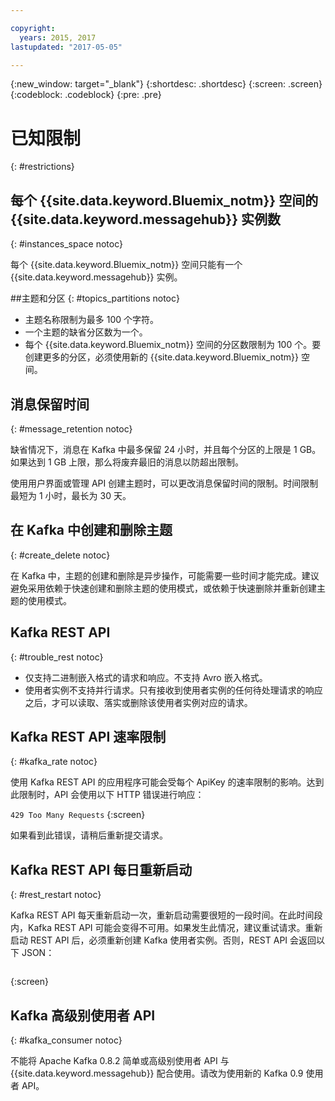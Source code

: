 ```yaml
---

copyright:
  years: 2015, 2017
lastupdated: "2017-05-05"

---
```


{:new_window: target="_blank"}
{:shortdesc: .shortdesc}
{:screen: .screen}
{:codeblock: .codeblock}
{:pre: .pre}


# 已知限制
{: #restrictions}


## 每个 {{site.data.keyword.Bluemix_notm}} 空间的 {{site.data.keyword.messagehub}} 实例数
{: #instances_space notoc}

每个 {{site.data.keyword.Bluemix_notm}} 空间只能有一个 {{site.data.keyword.messagehub}} 实例。

##主题和分区
{: #topics_partitions notoc}

*  主题名称限制为最多 100 个字符。
*  一个主题的缺省分区数为一个。
*  每个 {{site.data.keyword.Bluemix_notm}} 空间的分区数限制为 100 个。要创建更多的分区，必须使用新的 {{site.data.keyword.Bluemix_notm}} 空间。

## 消息保留时间
{: #message_retention notoc}

缺省情况下，消息在 Kafka 中最多保留 24 小时，并且每个分区的上限是 1 GB。如果达到 1 GB 上限，那么将废弃最旧的消息以防超出限制。

使用用户界面或管理 API 创建主题时，可以更改消息保留时间的限制。时间限制最短为 1 小时，最长为 30 天。

## 在 Kafka 中创建和删除主题
{: #create_delete notoc}

在 Kafka 中，主题的创建和删除是异步操作，可能需要一些时间才能完成。建议避免采用依赖于快速创建和删除主题的使用模式，或依赖于快速删除并重新创建主题的使用模式。

## Kafka REST API
{: #trouble_rest notoc}

*  仅支持二进制嵌入格式的请求和响应。不支持 Avro 嵌入格式。
*  使用者实例不支持并行请求。只有接收到使用者实例的任何待处理请求的响应之后，才可以读取、落实或删除该使用者实例对应的请求。

## Kafka REST API 速率限制
{: #kafka_rate notoc}

使用 Kafka REST API 的应用程序可能会受每个 ApiKey 的速率限制的影响。达到此限制时，API 会使用以下 HTTP 错误进行响应：

<code>429 Too Many Requests</code>
{:screen}

如果看到此错误，请稍后重新提交请求。

## Kafka REST API 每日重新启动
{: #rest_restart notoc}

Kafka REST API 每天重新启动一次，重新启动需要很短的一段时间。在此时间段内，Kafka REST API 可能会变得不可用。如果发生此情况，建议重试请求。重新启动 REST API 后，必须重新创建 Kafka 使用者实例。否则，REST API 会返回以下 JSON：

```'{"error_code":40403,"message":"Consumer instance not found."}'
```
{:screen}

## Kafka 高级别使用者 API
{: #kafka_consumer notoc}

不能将 Apache Kafka 0.8.2 简单或高级别使用者 API 与 {{site.data.keyword.messagehub}} 配合使用。请改为使用新的 Kafka 0.9 使用者 API。
